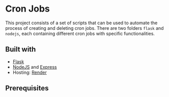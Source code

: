 # Cron Jobs

This project consists of a set of scripts that can be used to automate the process of creating and deleting cron jobs. There are two folders `flask` and `nodejs`, each containing different cron jobs with specific functionalities.

## Built with
  * [Flask](https://flask.palletsprojects.com)
  * [NodeJS](https://nodejs.org/) and [Express](https://expressjs.com/) 
  * Hosting: [Render](https://render.com/)

## Prerequisites
